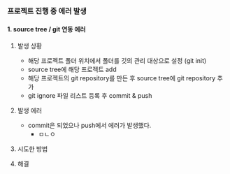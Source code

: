 ### 프로젝트 진행 중 에러 발생
#### 1. source tree / git 연동 에러
1. 발생 상황
    - 해당 프로젝트 폴더 위치에서 폴더를 깃의 관리 대상으로 설정 (git init)
    - source tree에 해당 프로젝트 add
    - 해당 프로젝트의 git repository를 만든 후  source tree에 git repository 추가
    - git ignore 파일 리스트 등록 후 commit & push 
2. 발생 에러
    - commit은 되었으나 push에서 에러가 발생했다.
      - ㅁㄴㅇ

3. 시도한 방법

4. 해결